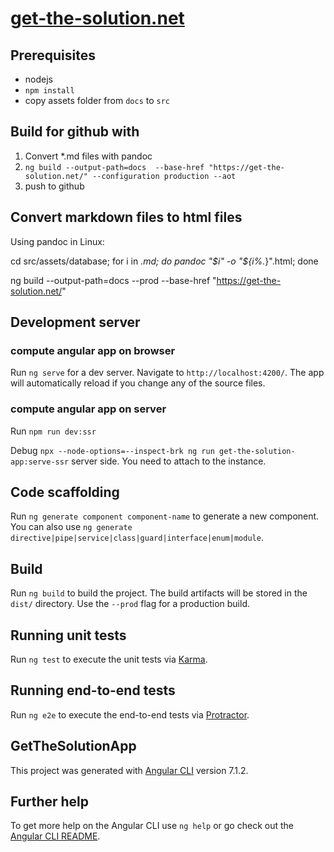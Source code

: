 # [get-the-solution.net](https://get-the-solution.net/)

## Prerequisites

- nodejs
- `npm install`
- copy assets folder from `docs` to `src`

## Build for github with

1. Convert *.md files with pandoc
2. `ng build --output-path=docs  --base-href "https://get-the-solution.net/" --configuration production --aot`
3. push to github

## Convert markdown files to html files

Using pandoc in Linux:

 cd src/assets/database; for i in *.md; do pandoc "$i" -o "${i%.*}".html; done

 ng build --output-path=docs --prod --base-href "https://get-the-solution.net/"

## Development server

### compute angular app on browser
Run `ng serve` for a dev server. Navigate to `http://localhost:4200/`. The app will automatically reload if you change any of the source files.

### compute angular app on server

Run `npm run dev:ssr`

Debug `npx --node-options=--inspect-brk ng run get-the-solution-app:serve-ssr` server side. You need to attach to the instance.


## Code scaffolding

Run `ng generate component component-name` to generate a new component. You can also use `ng generate directive|pipe|service|class|guard|interface|enum|module`.

## Build

Run `ng build` to build the project. The build artifacts will be stored in the `dist/` directory. Use the `--prod` flag for a production build.

## Running unit tests

Run `ng test` to execute the unit tests via [Karma](https://karma-runner.github.io).

## Running end-to-end tests

Run `ng e2e` to execute the end-to-end tests via [Protractor](http://www.protractortest.org/).

## GetTheSolutionApp

This project was generated with [Angular CLI](https://github.com/angular/angular-cli) version 7.1.2.

## Further help

To get more help on the Angular CLI use `ng help` or go check out the [Angular CLI README](https://github.com/angular/angular-cli/blob/master/README.md).

